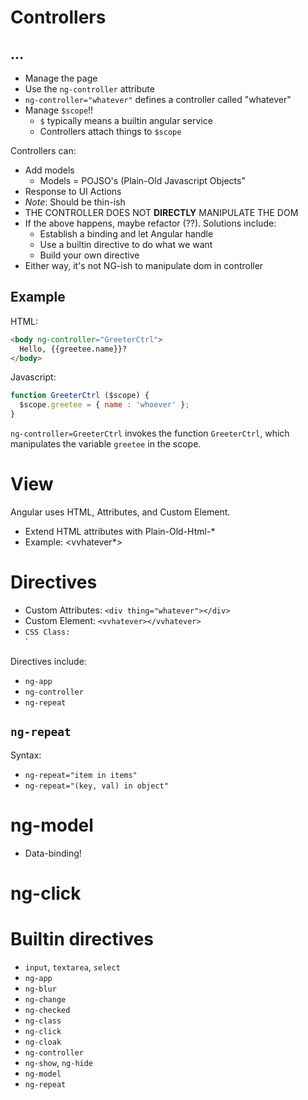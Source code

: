 # Controllers

## ...

* Manage the page
* Use the `ng-controller` attribute
* `ng-controller="whatever"` defines a controller called "whatever"
* Manage `$scope`!!
  * `$` typically means a builtin angular service
  * Controllers attach things to `$scope`

Controllers can:

* Add models
  * Models = POJSO's (Plain-Old Javascript Objects"
* Response to UI Actions
* *Note*: Should be thin-ish
* THE CONTROLLER DOES NOT **DIRECTLY** MANIPULATE THE DOM
* If the above happens, maybe refactor (??). Solutions include:
  * Establish a binding and let Angular handle
  * Use a builtin directive to do what we want
  * Build your own directive
* Either way, it's not NG-ish to manipulate dom in controller


## Example

HTML:

```html
<body ng-controller="GreeterCtrl">
  Hello, {{greetee.name}}?
</body>
```

Javascript:

```js
function GreeterCtrl ($scope) {
  $scope.greetee = { name : 'whoever' };
}
```

`ng-controller=GreeterCtrl` invokes the function `GreeterCtrl`, which
manipulates the variable `greetee` in the scope.



# View

Angular uses HTML, Attributes, and Custom Element.

* Extend HTML attributes with Plain-Old-Html-*
* Example: <vvhatever*>

# Directives

* Custom Attributes: `<div thing="whatever"></div>`
* Custom Element: `<vvhatever></vvhatever>`
* `CSS Class: `<div class="vvhatever">`

Directives include:

* `ng-app`
* `ng-controller`
* `ng-repeat`

## `ng-repeat`

Syntax:

* `ng-repeat="item in items"`
* `ng-repeat="(key, val) in object"`



# ng-model

* Data-binding!

# ng-click

# Builtin directives

* `input`, `textarea`, `select`
* `ng-app`
* `ng-blur`
* `ng-change`
* `ng-checked`
* `ng-class`
* `ng-click`
* `ng-cloak`
* `ng-controller`
* `ng-show`, `ng-hide`
* `ng-model`
* `ng-repeat`
